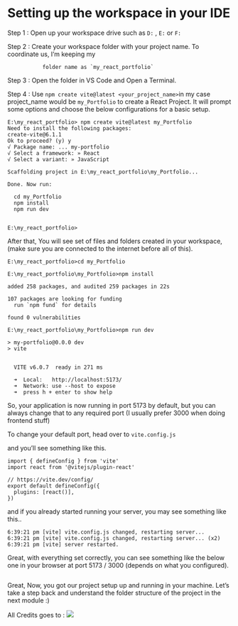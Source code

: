 # Setting up the workspace in your IDE

Step 1 : Open up your workspace drive such as `D:` , `E:`  or `F:`

Step 2 : Create your workspace folder with your project name. To coordinate us, I’m keeping my

               folder name as `my_react_portfolio`

Step 3 : Open the folder in VS Code and Open a Terminal.

Step 4 : Use `npm create vite@latest <your_project_name>`in my case project_name would be `my_Portfolio` to create a React Project. It will prompt some options and choose the below configurations for a basic setup.
```
E:\my_react_portfolio> npm create vite@latest my_Portfolio
Need to install the following packages:
create-vite@6.1.1
Ok to proceed? (y) y
√ Package name: ... my-portfolio
√ Select a framework: » React
√ Select a variant: » JavaScript

Scaffolding project in E:\my_react_portfolio\my_Portfolio...

Done. Now run:

  cd my_Portfolio
  npm install
  npm run dev


E:\my_react_portfolio>
```

After that, You will see set of files and folders created in your workspace, (make sure you are connected to the internet before all of this). 
```
E:\my_react_portfolio>cd my_Portfolio

E:\my_react_portfolio\my_Portfolio>npm install

added 258 packages, and audited 259 packages in 22s

107 packages are looking for funding
  run `npm fund` for details

found 0 vulnerabilities

E:\my_react_portfolio\my_Portfolio>npm run dev

> my-portfolio@0.0.0 dev
> vite


  VITE v6.0.7  ready in 271 ms

  ➜  Local:   http://localhost:5173/
  ➜  Network: use --host to expose
  ➜  press h + enter to show help

```

So, your application is now running in port 5173 by default, but you can always change that to any required port (I usually prefer 3000 when doing frontend stuff)

To change your default port, head over to `vite.config.js` 

and you’ll see something like this.

```
import { defineConfig } from 'vite'
import react from '@vitejs/plugin-react'

// https://vite.dev/config/
export default defineConfig({
  plugins: [react()],
})
```
and if you already started running your server, you may see something like this..

```
6:39:21 pm [vite] vite.config.js changed, restarting server...
6:39:21 pm [vite] vite.config.js changed, restarting server... (x2)
6:39:21 pm [vite] server restarted.
```

Great, with everything set correctly, you can see something like the below one in your browser at port 5173 / 3000 (depends on what you configured).

![]()

Great, Now, you got our project setup up and running in your machine. Let’s take a step back and understand the folder structure of the project in the next module :)

All Credits goes to : ![](https://github.com/mc095)


